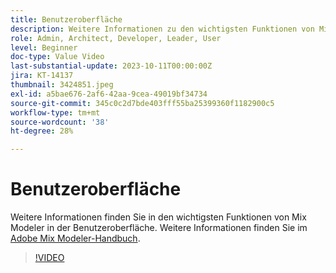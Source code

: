 ```yaml
---
title: Benutzeroberfläche
description: Weitere Informationen zu den wichtigsten Funktionen von Mix Modeler finden Sie in der Benutzeroberfläche.
role: Admin, Architect, Developer, Leader, User
level: Beginner
doc-type: Value Video
last-substantial-update: 2023-10-11T00:00:00Z
jira: KT-14137
thumbnail: 3424851.jpeg
exl-id: a5bae676-2af6-42aa-9cea-49019bf34734
source-git-commit: 345c0c2d7bde403fff55ba25399360f1182900c5
workflow-type: tm+mt
source-wordcount: '38'
ht-degree: 28%

---
```


# Benutzeroberfläche

Weitere Informationen finden Sie in den wichtigsten Funktionen von Mix Modeler in der Benutzeroberfläche. Weitere Informationen finden Sie im [Adobe Mix Modeler-Handbuch](https://experienceleague.adobe.com/en/docs/mix-modeler/using/get-started/workflow).

>[!VIDEO](https://video.tv.adobe.com/v/3424851?learn=on&enablevpops)
